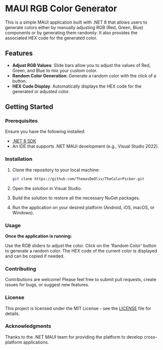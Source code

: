 # MAUI RGB Color Generator

This is a simple MAUI application built with .NET 8 that allows users to generate colors either by manually adjusting RGB (Red, Green, Blue) components or by generating them randomly. It also provides the associated HEX code for the generated color.

## Features

- **Adjust RGB Values**: Slide bars allow you to adjust the values of Red, Green, and Blue to mix your custom color.
- **Random Color Generation**: Generate a random color with the click of a button.
- **HEX Code Display**: Automatically displays the HEX code for the generated or adjusted color.

## Getting Started

### Prerequisites

Ensure you have the following installed:
- [.NET 8 SDK](https://dotnet.microsoft.com/en-us/download/dotnet/8.0)
- An IDE that supports .NET MAUI development (e.g., Visual Studio 2022).

### Installation

1. Clone the repository to your local machine:

   ```bash
   git clone https://github.com/ThomasDeOliv/TheColorPicker.git 
   ```

2. Open the solution in Visual Studio.

3. Build the solution to restore all the necessary NuGet packages.

4. Run the application on your desired platform (Android, iOS, macOS, or Windows).

### Usage

**Once the application is running:**

Use the RGB sliders to adjust the color.
Click on the 'Random Color' button to generate a random color.
The HEX code of the current color is displayed and can be copied if needed.

### Contributing

Contributions are welcome! Please feel free to submit pull requests, create issues for bugs, or suggest new features.

### License

This project is licensed under the MIT License - see the [LICENSE](LICENSE) file for details.

### Acknowledgments

Thanks to the .NET MAUI team for providing the platform to develop cross-platform applications.